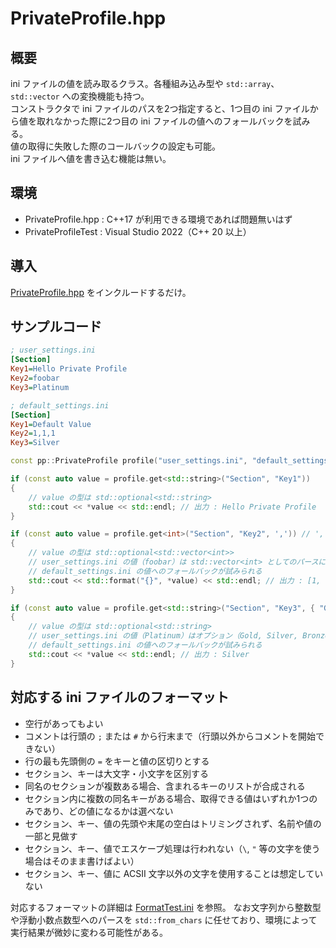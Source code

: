 # PrivateProfile.hpp

## 概要

ini ファイルの値を読み取るクラス。各種組み込み型や `std::array`、`std::vector` への変換機能も持つ。  
コンストラクタで ini ファイルのパスを2つ指定すると、1つ目の ini ファイルから値を取れなかった際に2つ目の ini ファイルの値へのフォールバックを試みる。  
値の取得に失敗した際のコールバックの設定も可能。  
ini ファイルへ値を書き込む機能は無い。

## 環境

- PrivateProfile.hpp : C++17 が利用できる環境であれば問題無いはず
- PrivateProfileTest : Visual Studio 2022（C++ 20 以上）

## 導入

[PrivateProfile.hpp](PrivateProfile.hpp) をインクルードするだけ。

## サンプルコード

```ini
; user_settings.ini
[Section]
Key1=Hello Private Profile
Key2=foobar
Key3=Platinum
```

```ini
; default_settings.ini
[Section]
Key1=Default Value
Key2=1,1,1
Key3=Silver
```

```c++
const pp::PrivateProfile profile("user_settings.ini", "default_settings.ini");

if (const auto value = profile.get<std::string>("Section", "Key1"))
{
	// value の型は std::optional<std::string>
	std::cout << *value << std::endl; // 出力 : Hello Private Profile
}

if (const auto value = profile.get<int>("Section", "Key2", ',')) // ',' はデリミタ
{
	// value の型は std::optional<std::vector<int>>
	// user_settings.ini の値（foobar）は std::vector<int> としてのパースに失敗するため、
	// default_settings.ini の値へのフォールバックが試みられる
	std::cout << std::format("{}", *value) << std::endl; // 出力 : [1, 1, 1]
}

if (const auto value = profile.get<std::string>("Section", "Key3", { "Gold", "Silver", "Bronze" }))
{
	// value の型は std::optional<std::string>
    // user_settings.ini の値（Platinum）はオプション（Gold, Silver, Bronze）に含まれないため、
    // default_settings.ini の値へのフォールバックが試みられる
	std::cout << *value << std::endl; // 出力 : Silver
}
```

## 対応する ini ファイルのフォーマット

- 空行があってもよい
- コメントは行頭の `;` または `#` から行末まで（行頭以外からコメントを開始できない）
- 行の最も先頭側の `=` をキーと値の区切りとする
- セクション、キーは大文字・小文字を区別する
- 同名のセクションが複数ある場合、含まれるキーのリストが合成される
- セクション内に複数の同名キーがある場合、取得できる値はいずれか1つのみであり、どの値になるかは選べない
- セクション、キー、値の先頭や末尾の空白はトリミングされず、名前や値の一部と見做す
- セクション、キー、値でエスケープ処理は行われない（`\`, `"` 等の文字を使う場合はそのまま書けばよい）
- セクション、キー、値に ACSII 文字以外の文字を使用することは想定していない

対応するフォーマットの詳細は [FormatTest.ini](PrivateProfileTest/TestProfile/FormatTest.ini) を参照。
なお文字列から整数型や浮動小数点数型へのパースを `std::from_chars` に任せており、環境によって実行結果が微妙に変わる可能性がある。

